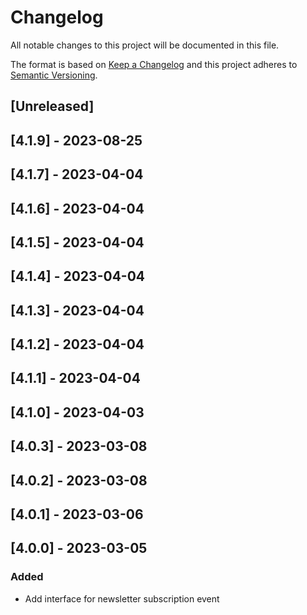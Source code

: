 # Changelog

All notable changes to this project will be documented in this file.

The format is based on [Keep a Changelog](http://keepachangelog.com/en/1.0.0/)
and this project adheres to [Semantic Versioning](http://semver.org/spec/v2.0.0.html).

## [Unreleased]

## [4.1.9] - 2023-08-25

## [4.1.7] - 2023-04-04

## [4.1.6] - 2023-04-04

## [4.1.5] - 2023-04-04

## [4.1.4] - 2023-04-04

## [4.1.3] - 2023-04-04

## [4.1.2] - 2023-04-04

## [4.1.1] - 2023-04-04

## [4.1.0] - 2023-04-03

## [4.0.3] - 2023-03-08

## [4.0.2] - 2023-03-08

## [4.0.1] - 2023-03-06

## [4.0.0] - 2023-03-05

### Added

- Add interface for newsletter subscription event
